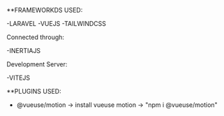 **FRAMEWORKDS USED:

-LARAVEL
-VUEJS
-TAILWINDCSS

Connected through:

-INERTIAJS

Development Server:

-VITEJS



**PLUGINS USED:

- @vueuse/motion
    -> install vueuse motion -> "npm i @vueuse/motion"
